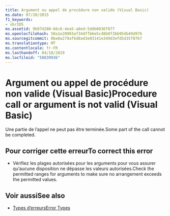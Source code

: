 ```yaml
---
title: Argument ou appel de procédure non valide (Visual Basic)
ms.date: 07/20/2015
f1_keywords:
- vbrID5
ms.assetid: 9b07d280-66c6-4ea5-a8ed-5ddb0036f877
ms.openlocfilehash: 50a1e20903af344ffb6e5c48b0f3bb954b49d976
ms.sourcegitcommit: 0be8a279af6d8a43e03141e349d3efd5d35f8767
ms.translationtype: MT
ms.contentlocale: fr-FR
ms.lasthandoff: 04/18/2019
ms.locfileid: "58839936"
---
```

# <a name="procedure-call-or-argument-is-not-valid-visual-basic"></a><span data-ttu-id="95170-102">Argument ou appel de procédure non valide (Visual Basic)</span><span class="sxs-lookup"><span data-stu-id="95170-102">Procedure call or argument is not valid (Visual Basic)</span></span>
<span data-ttu-id="95170-103">Une partie de l’appel ne peut pas être terminée.</span><span class="sxs-lookup"><span data-stu-id="95170-103">Some part of the call cannot be completed.</span></span>  
  
## <a name="to-correct-this-error"></a><span data-ttu-id="95170-104">Pour corriger cette erreur</span><span class="sxs-lookup"><span data-stu-id="95170-104">To correct this error</span></span>  
  
-   <span data-ttu-id="95170-105">Vérifiez les plages autorisées pour les arguments pour vous assurer qu’aucune disposition ne dépasse les valeurs autorisées.</span><span class="sxs-lookup"><span data-stu-id="95170-105">Check the permitted ranges for arguments to make sure no arrangement exceeds the permitted values.</span></span>  
  
## <a name="see-also"></a><span data-ttu-id="95170-106">Voir aussi</span><span class="sxs-lookup"><span data-stu-id="95170-106">See also</span></span>

- [<span data-ttu-id="95170-107">Types d’erreurs</span><span class="sxs-lookup"><span data-stu-id="95170-107">Error Types</span></span>](../../../visual-basic/programming-guide/language-features/error-types.md)
